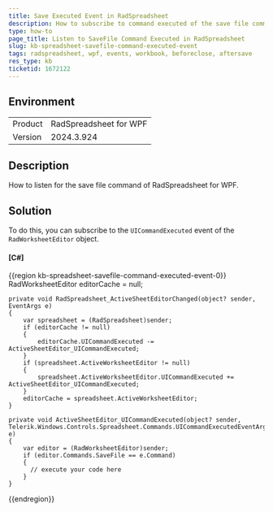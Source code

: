```yaml
---
title: Save Executed Event in RadSpreadsheet
description: How to subscribe to command executed of the save file command in RadSpreadsheet for WPF using the UICommandExecuted event.
type: how-to
page_title: Listen to SaveFile Command Executed in RadSpreadsheet
slug: kb-spreadsheet-savefile-command-executed-event
tags: radspreadsheet, wpf, events, workbook, beforeclose, aftersave
res_type: kb
ticketid: 1672122
---
```


## Environment

<table>
<tbody>
<tr>
<td>Product</td>
<td>RadSpreadsheet for WPF</td>
</tr>
<tr>
<td>Version</td>
<td>2024.3.924</td>
</tr>
</tbody>
</table>

## Description

How to listen for the save file command of RadSpreadsheet for WPF.

## Solution

To do this, you can subscribe to the `UICommandExecuted` event of the `RadWorksheetEditor` object.

#### __[C#]__
{{region kb-spreadsheet-savefile-command-executed-event-0}}
	RadWorksheetEditor editorCache = null;

	private void RadSpreadsheet_ActiveSheetEditorChanged(object? sender, EventArgs e)
	{
		var spreadsheet = (RadSpreadsheet)sender;
		if (editorCache != null)
		{
			editorCache.UICommandExecuted -= ActiveSheetEditor_UICommandExecuted;
		}
		if (spreadsheet.ActiveWorksheetEditor != null)
		{
			spreadsheet.ActiveWorksheetEditor.UICommandExecuted += ActiveSheetEditor_UICommandExecuted;
		}
		editorCache = spreadsheet.ActiveWorksheetEditor;
	}

	private void ActiveSheetEditor_UICommandExecuted(object? sender, Telerik.Windows.Controls.Spreadsheet.Commands.UICommandExecutedEventArgs e)
	{
		var editor = (RadWorksheetEditor)sender;
		if (editor.Commands.SaveFile == e.Command)
		{
		  // execute your code here
		}
	}
{{endregion}}
